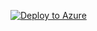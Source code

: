 [![Deploy to Azure](https://aka.ms/deploytoazurebutton)](https://portal.azure.com/#create/Microsoft.Template/uri/https://raw.githubusercontent.com/thiagogbeier/flask_azure_app/refs/heads/main/azuredeploy.json)
